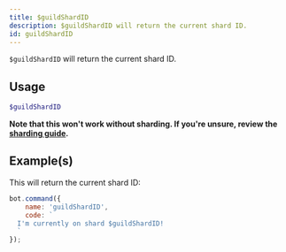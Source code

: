 ```yaml
---
title: $guildShardID
description: $guildShardID will return the current shard ID.
id: guildShardID
---
```


`$guildShardID` will return the current shard ID.

## Usage

```php
$guildShardID
```

**Note that this won't work without sharding. If you're unsure, review the [sharding guide](../../guides/7sharding.md).**

## Example(s)

This will return the current shard ID:

```javascript
bot.command({
    name: 'guildShardID',
    code: `
  I'm currently on shard $guildShardID!
  `
});
```
